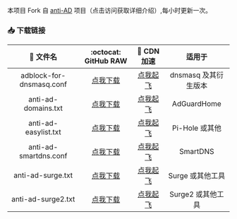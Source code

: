 本项目 Fork 自 [anti-AD](https://github.com/privacy-protection-tools/anti-AD) 项目（点击访问获取详细介绍）,每小时更新一次。

### 📥 下载链接

|        📃 文件名         |                                       :octocat: GitHub RAW                                       |                                        🚀 CDN 加速                                         |        适用于        |
| :----------------------: | :----------------------------------------------------------------------------------------------: | :----------------------------------------------------------------------------------------: | :------------------: |
| adblock-for-dnsmasq.conf | [点我下载](https://raw.githubusercontent.com/fgprodigal/anti-AD/master/adblock-for-dnsmasq.conf) | [点我起飞](https://cdn.jsdelivr.net/gh/fgprodigal/anti-AD@master/adblock-for-dnsmasq.conf) | dnsmasq 及其衍生版本 |
|   anti-ad-domains.txt    |   [点我下载](https://raw.githubusercontent.com/fgprodigal/anti-AD/master/anti-ad-domains.txt)    |   [点我起飞](https://cdn.jsdelivr.net/gh/fgprodigal/anti-AD@master/anti-ad-domains.txt)    |     AdGuardHome      |
|   anti-ad-easylist.txt   |   [点我下载](https://raw.githubusercontent.com/fgprodigal/anti-AD/master/anti-ad-easylist.txt)   |   [点我起飞](https://cdn.jsdelivr.net/gh/fgprodigal/anti-AD@master/anti-ad-easylist.txt)   |    Pi-Hole 或其他    |
|  anti-ad-smartdns.conf   |  [点我下载](https://raw.githubusercontent.com/fgprodigal/anti-AD/master/anti-ad-smartdns.conf)   |  [点我起飞](https://cdn.jsdelivr.net/gh/fgprodigal/anti-AD@master/anti-ad-smartdns.conf)   |       SmartDNS       |
|    anti-ad-surge.txt     |    [点我下载](https://raw.githubusercontent.com/fgprodigal/anti-AD/master/anti-ad-surge.txt)     |    [点我起飞](https://cdn.jsdelivr.net/gh/fgprodigal/anti-AD@master/anti-ad-surge.txt)     |   Surge 或其他工具   |
|    anti-ad-surge2.txt    |    [点我下载](https://raw.githubusercontent.com/fgprodigal/anti-AD/master/anti-ad-surge2.txt)    |    [点我起飞](https://cdn.jsdelivr.net/gh/fgprodigal/anti-AD@master/anti-ad-surge2.txt)    |  Surge2 或其他工具   |
